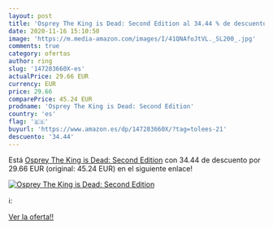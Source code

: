```yaml
---
layout: post
title: 'Osprey The King is Dead: Second Edition al 34.44 % de descuento'
date: 2020-11-16 15:10:50
image: 'https://m.media-amazon.com/images/I/41QNAfoJtVL._SL200_.jpg'
comments: true
category: ofertas
author: ring
slug: '147283660X-es'
actualPrice: 29.66 EUR
currency: EUR
price: 29.66
comparePrice: 45.24 EUR
prodname: 'Osprey The King is Dead: Second Edition'
country: 'es'
flag: '🇪🇸'
buyurl: 'https://www.amazon.es/dp/147283660X/?tag=tolees-21'
descuento: '34.44'
---
```


Está [Osprey The King is Dead: Second Edition](https://www.amazon.es/dp/147283660X/?tag=tolees-21) con 34.44 de descuento por 29.66 EUR (original: 45.24 EUR) en el siguiente enlace!

[![Osprey The King is Dead: Second Edition](https://m.media-amazon.com/images/I/41QNAfoJtVL._SL200_.jpg)](https://www.amazon.es/dp/147283660X/?tag=tolees-21)

ℹ️:


[Ver la oferta!!](https://www.amazon.es/dp/147283660X/?tag=tolees-21)
